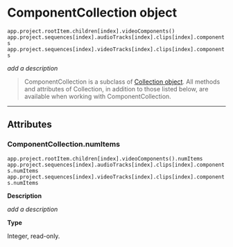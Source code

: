 # ComponentCollection object

`app.project.rootItem.children[index].videoComponents()`
<br/>
`app.project.sequences[index].audioTracks[index].clips[index].components`
<br/>
`app.project.sequences[index].videoTracks[index].clips[index].components`
<br/>

*add a description*

> ComponentCollection is a subclass of [Collection object](collection.md#collection). All methods and attributes of Collection, in addition to those listed below, are available when working with ComponentCollection.

---

## Attributes

### ComponentCollection.numItems

`app.project.rootItem.children[index].videoComponents().numItems`
<br/>
`app.project.sequences[index].audioTracks[index].clips[index].components.numItems`
<br/>
`app.project.sequences[index].videoTracks[index].clips[index].components.numItems`
<br/>

**Description**

*add a description*

**Type**

Integer, read-only.
